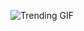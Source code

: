 
<!-- GIF_SECTION -->
![Trending GIF](https://media3.giphy.com/media/v1.Y2lkPThiYjIxNzcydHlvb2l5NnVsYzludDQ0Y2kxcm9kc2R5aHMxZXBxaW85b3V0NmlzdiZlcD12MV9naWZzX3NlYXJjaCZjdD1n/26tn33aiTi1jkl6H6/giphy.gif)
<!-- END_GIF_SECTION -->
